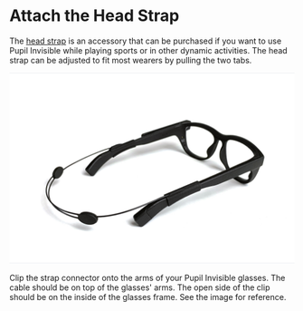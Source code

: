 # Attach the Head Strap

The [head strap](https://pupil-labs.com/products/invisible/accessories/) is an accessory that can be purchased if you want to use Pupil Invisible while playing sports or in other dynamic activities. The head strap can be adjusted to fit most wearers by pulling the two tabs.

![Pupil Invisible head strap](./pi-strap.jpeg)

Clip the strap connector onto the arms of your Pupil Invisible glasses. The cable should be on top of the glasses' arms. The open side of the clip should be on the inside of the glasses frame. See the image for reference.